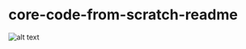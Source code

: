 # core-code-from-scratch-readme

![alt text](https://blog.openclassrooms.com/es/wp-content/uploads/sites/5/2017/09/AdobeStock_126016889apaisado.jpg) 